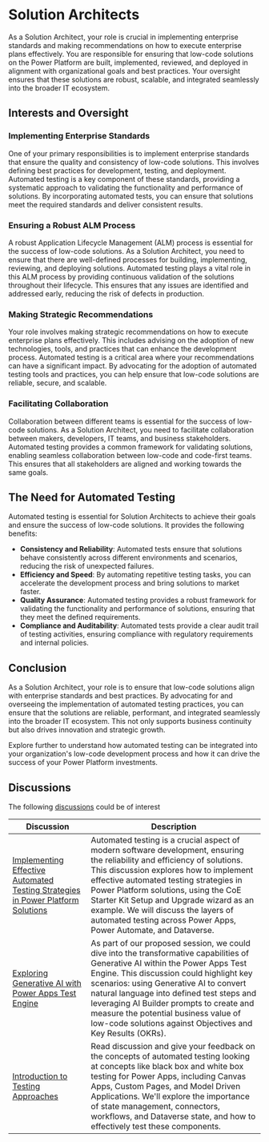# Solution Architects

As a Solution Architect, your role is crucial in implementing enterprise standards and making recommendations on how to execute enterprise plans effectively. You are responsible for ensuring that low-code solutions on the Power Platform are built, implemented, reviewed, and deployed in alignment with organizational goals and best practices. Your oversight ensures that these solutions are robust, scalable, and integrated seamlessly into the broader IT ecosystem.

## Interests and Oversight

### Implementing Enterprise Standards

One of your primary responsibilities is to implement enterprise standards that ensure the quality and consistency of low-code solutions. This involves defining best practices for development, testing, and deployment. Automated testing is a key component of these standards, providing a systematic approach to validating the functionality and performance of solutions. By incorporating automated tests, you can ensure that solutions meet the required standards and deliver consistent results.

### Ensuring a Robust ALM Process

A robust Application Lifecycle Management (ALM) process is essential for the success of low-code solutions. As a Solution Architect, you need to ensure that there are well-defined processes for building, implementing, reviewing, and deploying solutions. Automated testing plays a vital role in this ALM process by providing continuous validation of the solutions throughout their lifecycle. This ensures that any issues are identified and addressed early, reducing the risk of defects in production.

### Making Strategic Recommendations

Your role involves making strategic recommendations on how to execute enterprise plans effectively. This includes advising on the adoption of new technologies, tools, and practices that can enhance the development process. Automated testing is a critical area where your recommendations can have a significant impact. By advocating for the adoption of automated testing tools and practices, you can help ensure that low-code solutions are reliable, secure, and scalable.

### Facilitating Collaboration

Collaboration between different teams is essential for the success of low-code solutions. As a Solution Architect, you need to facilitate collaboration between makers, developers, IT teams, and business stakeholders. Automated testing provides a common framework for validating solutions, enabling seamless collaboration between low-code and code-first teams. This ensures that all stakeholders are aligned and working towards the same goals.

## The Need for Automated Testing

Automated testing is essential for Solution Architects to achieve their goals and ensure the success of low-code solutions. It provides the following benefits:

- **Consistency and Reliability**: Automated tests ensure that solutions behave consistently across different environments and scenarios, reducing the risk of unexpected failures.
- **Efficiency and Speed**: By automating repetitive testing tasks, you can accelerate the development process and bring solutions to market faster.
- **Quality Assurance**: Automated testing provides a robust framework for validating the functionality and performance of solutions, ensuring that they meet the defined requirements.
- **Compliance and Auditability**: Automated tests provide a clear audit trail of testing activities, ensuring compliance with regulatory requirements and internal policies.

## Conclusion

As a Solution Architect, your role is to ensure that low-code solutions align with enterprise standards and best practices. By advocating for and overseeing the implementation of automated testing practices, you can ensure that the solutions are reliable, performant, and integrated seamlessly into the broader IT ecosystem. This not only supports business continuity but also drives innovation and strategic growth.

Explore further to understand how automated testing can be integrated into your organization's low-code development process and how it can drive the success of your Power Platform investments.

## Discussions

The following [discussions](../discussion/) could be of interest

| Discussion | Description |
|------------|-------------|
[Implementing Effective Automated Testing Strategies in Power Platform Solutions](../discussion/implementing-effective-automated-testing-strategies-in-power-platform-solutions.md) | Automated testing is a crucial aspect of modern software development, ensuring the reliability and efficiency of solutions. This discussion explores how to implement effective automated testing strategies in Power Platform solutions, using the CoE Starter Kit Setup and Upgrade wizard as an example. We will discuss the layers of automated testing across Power Apps, Power Automate, and Dataverse. | [Link](https://github.com/Grant-Archibald-MS/powerfuldev-testing/issues/6)
| [Exploring Generative AI with Power Apps Test Engine](https://github.com/Grant-Archibald-MS/powerfuldev-testing/blob/main/discussion/generative-ai.md) | As part of our proposed session, we could dive into the transformative capabilities of Generative AI within the Power Apps Test Engine. This discussion could highlight key scenarios: using Generative AI to convert natural language into defined test steps and leveraging AI Builder prompts to create and measure the potential business value of low-code solutions against Objectives and Key Results (OKRs). | [Link](https://github.com/Grant-Archibald-MS/powerfuldev-testing/issues/7)
[Introduction to Testing Approaches](https://github.com/Grant-Archibald-MS/powerfuldev-testing/blob/main/discussion/introduction-to-testing-approaches.md) | Read discussion and give your feedback on the concepts of automated testing looking at concepts like black box and white box testing for Power Apps, including Canvas Apps, Custom Pages, and Model Driven Applications. We'll explore the importance of state management, connectors, workflows, and Dataverse state, and how to effectively test these components. | [Link](https://github.com/Grant-Archibald-MS/powerfuldev-testing/issues/4)